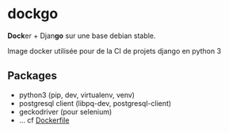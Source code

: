 # dockgo

**Dock**er + Djan**go** sur une base debian stable.

Image docker utilisée pour de la CI de projets django en python 3

## Packages

* python3 (pip, dev, virtualenv, venv)
* postgresql client (libpq-dev, postgresql-client)
* geckodriver (pour selenium)
* ... cf [Dockerfile](Dockerfile)
